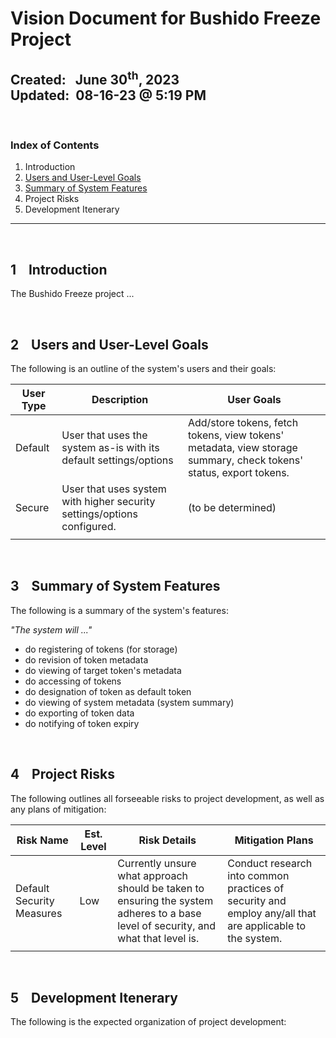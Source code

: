 # Vision Document for Bushido Freeze Project
**Created:**&nbsp;&nbsp; June 30<sup>th</sup>, 2023  
**Updated:**&nbsp; 08-16-23 @ 5:19 PM
---

&nbsp;
### Index of Contents

1. Introduction
2. [Users and User-Level Goals](#2-users-and-user-level-goals)
3. [Summary of System Features](#3-summary-of-system-features)
4. Project Risks
5. Development Itenerary

---


&nbsp;
## 1 &nbsp;&nbsp; Introduction

The Bushido Freeze project ...


&nbsp;
## 2 &nbsp;&nbsp; Users and User-Level Goals

The following is an outline of the system's users and their goals:

| User Type | Description | User Goals |
|-----------|-------------|------------|
| Default   | User that uses the system as-is with its default settings/options | Add/store tokens, fetch tokens, view tokens' metadata, view storage summary, check tokens' status, export tokens. |
| Secure    | User that uses system with higher security settings/options configured. | (to be determined) |
||


&nbsp;
## 3 &nbsp;&nbsp; Summary of System Features

The following is a summary of the system's features:

_"The system will ..."_

* do registering of tokens (for storage)
* do revision of token metadata
* do viewing of target token's metadata
* do accessing of tokens
* do designation of token as default token
* do viewing of system metadata (system summary)
* do exporting of token data
* do notifying of token expiry


&nbsp;
## 4 &nbsp;&nbsp; Project Risks

The following outlines all forseeable risks to project development, as well as any plans of mitigation:

| Risk Name | Est. Level | Risk Details | Mitigation Plans |
|-----------|------------|--------------|------------------|
| Default Security Measures | Low | Currently unsure what approach should be taken to ensuring the system adheres to a base level of security, and what that level is. | Conduct research into common practices of security and employ any/all that are applicable to the system. |
|||||


&nbsp;
## 5 &nbsp;&nbsp; Development Itenerary

The following is the expected organization of project development:
